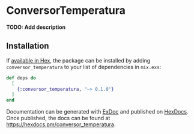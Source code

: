 # ConversorTemperatura

**TODO: Add description**

## Installation

If [available in Hex](https://hex.pm/docs/publish), the package can be installed
by adding `conversor_temperatura` to your list of dependencies in `mix.exs`:

```elixir
def deps do
  [
    {:conversor_temperatura, "~> 0.1.0"}
  ]
end
```

Documentation can be generated with [ExDoc](https://github.com/elixir-lang/ex_doc)
and published on [HexDocs](https://hexdocs.pm). Once published, the docs can
be found at <https://hexdocs.pm/conversor_temperatura>.

